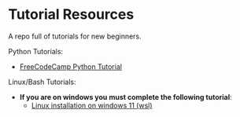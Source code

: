 # Tutorial Resources
A repo full of tutorials for new beginners.

Python Tutorials:

- [FreeCodeCamp Python Tutorial](https://www.youtube.com/watch?v=rfscVS0vtbw)

Linux/Bash Tutorials:

- **If you are on windows you must complete the following tutorial**:
  - [Linux installation on windows 11 (wsl)](https://www.youtube.com/watch?v=FQ6ahcJOVz0)
